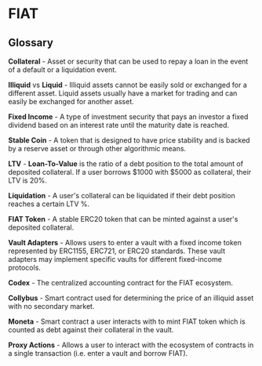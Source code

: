 # FIAT

## Glossary

**Collateral** - Asset or security that can be used to repay a loan in the event of a default or a liquidation event.

**Illiquid** vs **Liquid** - Illiquid assets cannot be easily sold or exchanged for a different asset. Liquid assets usually have a market for trading and can easily be exchanged for another asset.

**Fixed Income** - A type of investment security that pays an investor a fixed dividend based on an interest rate until the maturity date is reached.

**Stable Coin** - A token that is designed to have price stability and is backed by a reserve asset or through other algorithmic means.

**LTV** - **Loan-To-Value** is the ratio of a debt position to the total amount of deposited collateral. If a user borrows $1000 with $5000 as collateral, their LTV is 20%.

**Liquidation** - A user's collateral can be liquidated if their debt position reaches a certain LTV %.

**FIAT Token** - A stable ERC20 token that can be minted against a user's deposited collateral.

**Vault Adapters** - Allows users to enter a vault with a fixed income token represented by ERC1155, ERC721, or ERC20 standards. These vault adapters may implement specific vaults for different fixed-income protocols.

**Codex** - The centralized accounting contract for the FIAT ecosystem.

**Collybus** - Smart contract used for determining the price of an illiquid asset with no secondary market.

**Moneta** - Smart contract a user interacts with to mint FIAT token which is counted as debt against their collateral in the vault.

**Proxy Actions** - Allows a user to interact with the ecosystem of contracts in a single transaction (i.e. enter a vault and borrow FIAT).
